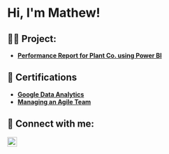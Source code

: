 <h1>Hi, I'm Mathew! </h1>

<h2>👨‍💻 Project:</h2>

- <b> [Performance Report for Plant Co. using Power BI](https://github.com/Mathew-Sabu97/PerformanceReport_PlantCo) </b>
 
<h2>📜 Certifications</h2>

- <b>[Google Data Analytics](https://s3.amazonaws.com/coursera_assets/meta_images/generated/CERTIFICATE_LANDING_PAGE/CERTIFICATE_LANDING_PAGE~3NUC2F3JTBEL/CERTIFICATE_LANDING_PAGE~3NUC2F3JTBEL.jpeg)</b>
- <b>[Managing an Agile Team](https://s3.amazonaws.com/coursera_assets/meta_images/generated/CERTIFICATE_LANDING_PAGE/CERTIFICATE_LANDING_PAGE~5DRBXDTZRT66/CERTIFICATE_LANDING_PAGE~5DRBXDTZRT66.jpeg)</b>

<h2> 🤳 Connect with me:</h2>

[<img align="left" alt="Mathew | LinkedIn" width="22px" src="https://cdn.jsdelivr.net/npm/simple-icons@v3/icons/linkedin.svg" />][linkedin]

[linkedin]: www.linkedin.com/in/mathew-sabu-2a0a46196

